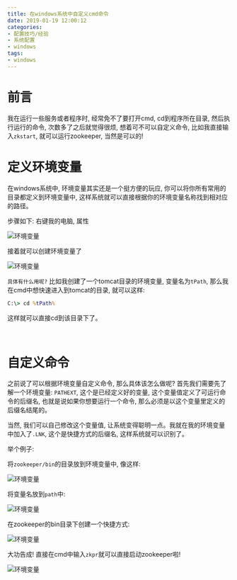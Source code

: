 ```yaml
---
title: 在windows系统中自定义cmd命令
date: 2019-01-19 12:00:12
categories:
- 配置技巧/经验
- 系统配置
- windows
tags:
- windows
---
```


# 前言

我在运行一些服务或者程序时, 经常免不了要打开cmd, cd到程序所在目录, 然后执行运行的命令, 次数多了之后就觉得很烦, 想着可不可以自定义命令, 比如我直接输入`zkstart`, 就可以运行zookeeper, 当然是可以的!

<!--more-->

# 定义环境变量

在windows系统中, 环境变量其实还是一个挺方便的玩应, 你可以将你所有常用的目录都定义到环境变量中, 这样系统就可以直接根据你的环境变量名称找到相对应的路径。

步骤如下:
右键我的电脑, 属性

![环境变量](/images/system-tap/own-path-variable/own-path-variable1.jpg)

接着就可以创建环境变量了

![环境变量](/images/system-tap/own-path-variable/own-path-variable2.jpg)

``具体有什么用呢?``
比如我创建了一个tomcat目录的环境变量, 变量名为`tPath`, 那么我在cmd中想快速进入到tomcat的目录, 就可以这样:

```cmd
C:\> cd %tPath%
```
这样就可以直接cd到该目录下了。

<br>

# 自定义命令

之前说了可以根据环境变量自定义命令, 那么具体该怎么做呢?
首先我们需要先了解一个环境变量: `PATHEXT`, 这个是已经定义好的变量, 这个变量值定义了可运行命令的后缀名, 也就是说如果你想要运行一个命令, 那么必须是以这个变量里定义的后缀名结尾的。

当然, 我们可以自己修改这个变量值, 让系统变得聪明一点。我就在我的环境变量中加入了`.LNK`, 这个是快捷方式的后缀名, 这样系统就可以识别了。

举个例子:

将`zookeeper/bin`的目录放到环境变量中, 像这样:

![环境变量](/images/system-tap/own-path-variable/own-path-variable3.jpg)

将变量名放到`path`中:

![环境变量](/images/system-tap/own-path-variable/own-path-variable4.jpg)

在zookeeper的bin目录下创建一个快捷方式:

![环境变量](/images/system-tap/own-path-variable/own-path-variable5.jpg)

大功告成!
直接在cmd中输入`zkpr`就可以直接启动zookeeper啦!

![环境变量](/images/system-tap/own-path-variable/own-path-variable6.jpg)
